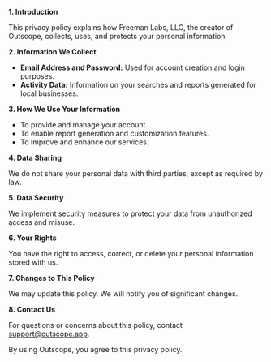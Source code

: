 **1. Introduction**

This privacy policy explains how Freeman Labs, LLC, the creator of Outscope, collects, uses, and protects your personal information.

**2. Information We Collect**

- **Email Address and Password:** Used for account creation and login purposes.
- **Activity Data:** Information on your searches and reports generated for local businesses.

**3. How We Use Your Information**

- To provide and manage your account.
- To enable report generation and customization features.
- To improve and enhance our services.

**4. Data Sharing**

We do not share your personal data with third parties, except as required by law.

**5. Data Security**

We implement security measures to protect your data from unauthorized access and misuse.

**6. Your Rights**

You have the right to access, correct, or delete your personal information stored with us.

**7. Changes to This Policy**

We may update this policy. We will notify you of significant changes.

**8. Contact Us**

For questions or concerns about this policy, contact support@outscope.app.

By using Outscope, you agree to this privacy policy.

